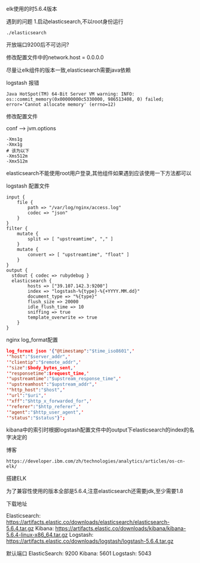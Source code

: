 elk使用的时5.6.4版本

遇到的问题
1.启动elasticsearch,不以root身份运行

```
./elasticsearch 
```

开放端口9200后不可访问?

修改配置文件中的network.host = 0.0.0.0

尽量让elk组件的版本一致,elasticsearch需要java依赖

logstash 报错

```
Java HotSpot(TM) 64-Bit Server VM warning: INFO: os::commit_memory(0x00000000c5330000, 986513408, 0) failed; error='Cannot allocate memory' (errno=12)
```

修改配置文件

conf --> jvm.options 

```
-Xms1g
-Xmx1g
# 该为以下
-Xms512m
-Xmx512m
```



elasticsearch不能使用root用户登录,其他组件如果遇到应该使用一下方法都可以



logstash 配置文件

```
input {
    file {
        path => "/var/log/nginx/access.log"
        codec => "json"
    }
}
filter {
    mutate {
        split => [ "upstreamtime", "," ]
    }
    mutate {
        convert => [ "upstreamtime", "float" ]
    }
}
output {
  stdout { codec => rubydebug }
  elasticsearch {
        hosts => ["39.107.142.3:9200"]
        index => "logstash-%{type}-%{+YYYY.MM.dd}"
        document_type => "%{type}"
        flush_size => 20000
        idle_flush_time => 10
        sniffing => true
        template_overwrite => true
    }
}
```



nginx log_format配置

```json
log_format json '{"@timestamp":"$time_iso8601",'
'"host":"$server_addr",'
'"clientip":"$remote_addr",'
'"size":$body_bytes_sent,'
'"responsetime":$request_time,'
'"upstreamtime":"$upstream_response_time",'
'"upstreamhost":"$upstream_addr",'
'"http_host":"$host",'
'"url":"$uri",'
'"xff":"$http_x_forwarded_for",'
'"referer":"$http_referer",'
'"agent":"$http_user_agent",'
'"status":"$status"}';
```

kibana中的索引时根据logstash配置文件中的output下elasticsearch的index的名字决定的



博客

```
https://developer.ibm.com/zh/technologies/analytics/articles/os-cn-elk/
```



搭建ELK

为了兼容性使用的版本全部是5.6.4,注意elasticsearch还需要jdk,至少需要1.8

下载地址

Elasticsearch: https://artifacts.elastic.co/downloads/elasticsearch/elasticsearch-5.6.4.tar.gz
Kibana: https://artifacts.elastic.co/downloads/kibana/kibana-5.6.4-linux-x86_64.tar.gz
Logstash: https://artifacts.elastic.co/downloads/logstash/logstash-5.6.4.tar.gz

默认端口
ElasticSearch: 9200
Kibana: 5601
Logstash: 5043